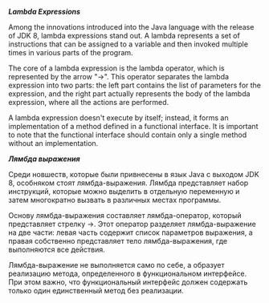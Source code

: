 
***Lambda Expressions***  

Among the innovations introduced into the Java language with the release of JDK 8, lambda expressions stand out. A lambda represents a set of instructions that can be assigned to a variable and then invoked multiple times in various parts of the program.

The core of a lambda expression is the lambda operator, which is represented by the arrow "->". This operator separates the lambda expression into two parts: the left part contains the list of parameters for the expression, and the right part actually represents the body of the lambda expression, where all the actions are performed.

A lambda expression doesn't execute by itself; instead, it forms an implementation of a method defined in a functional interface. It is important to note that the functional interface should contain only a single method without an implementation.








***Лямбда выражения***

Среди новшеств, которые были привнесены в язык Java с выходом JDK 8, особняком стоят лямбда-выражения. Лямбда представляет набор инструкций, которые можно выделить в отдельную переменную и затем многократно вызвать в различных местах программы.

Основу лямбда-выражения составляет лямбда-оператор, который представляет стрелку ->. Этот оператор разделяет лямбда-выражение на две части: левая часть содержит список параметров выражения, а правая собственно представляет тело лямбда-выражения, где выполняются все действия.

Лямбда-выражение не выполняется само по себе, а образует реализацию метода, определенного в функциональном интерфейсе. При этом важно, что функциональный интерфейс должен содержать только один единственный метод без реализации.